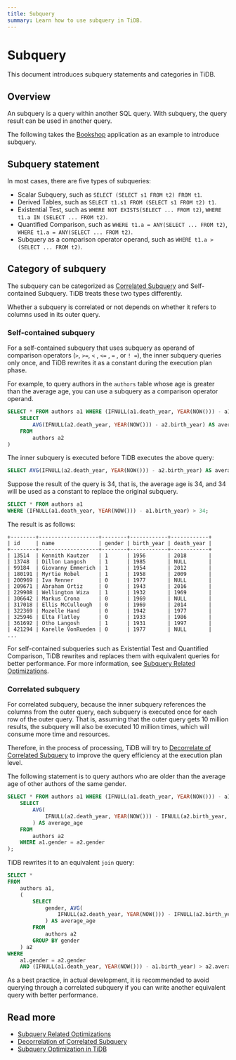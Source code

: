 ```yaml
---
title: Subquery
summary: Learn how to use subquery in TiDB.
---
```


# Subquery

This document introduces subquery statements and categories in TiDB.

## Overview

An subquery is a query within another SQL query. With subquery, the query result can be used in another query.

The following takes the [Bookshop](/develop/dev-guide-bookshop-schema-design.md) application as an example to introduce subquery.

## Subquery statement

In most cases, there are five types of subqueries:

- Scalar Subquery, such as `SELECT (SELECT s1 FROM t2) FROM t1`.
- Derived Tables, such as `SELECT t1.s1 FROM (SELECT s1 FROM t2) t1`.
- Existential Test, such as `WHERE NOT EXISTS(SELECT ... FROM t2)`, `WHERE t1.a IN (SELECT ... FROM t2)`.
- Quantified Comparison, such as `WHERE t1.a = ANY(SELECT ... FROM t2)`, `WHERE t1.a = ANY(SELECT ... FROM t2)`.
- Subquery as a comparison operator operand, such as `WHERE t1.a > (SELECT ... FROM t2)`.

## Category of subquery

The subquery can be categorized as [Correlated Subquery](https://en.wikipedia.org/wiki/Correlated_subquery) and Self-contained Subquery. TiDB treats these two types differently.

Whether a subquery is correlated or not depends on whether it refers to columns used in its outer query.

### Self-contained subquery

For a self-contained subquery that uses subquery as operand of comparison operators (`>`, `>=`, `<` , `<=` , `=` , or `! =`), the inner subquery queries only once, and TiDB rewrites it as a constant during the execution plan phase.

For example, to query authors in the `authors` table whose age is greater than the average age, you can use a subquery as a comparison operator operand.


```sql
SELECT * FROM authors a1 WHERE (IFNULL(a1.death_year, YEAR(NOW())) - a1.birth_year) > (
    SELECT
        AVG(IFNULL(a2.death_year, YEAR(NOW())) - a2.birth_year) AS average_age
    FROM
        authors a2
)
```

The inner subquery is executed before TiDB executes the above query:


```sql
SELECT AVG(IFNULL(a2.death_year, YEAR(NOW())) - a2.birth_year) AS average_age FROM authors a2;
```

Suppose the result of the query is 34, that is, the average age is 34, and 34 will be used as a constant to replace the original subquery.


```sql
SELECT * FROM authors a1
WHERE (IFNULL(a1.death_year, YEAR(NOW())) - a1.birth_year) > 34;
```

The result is as follows:

```
+--------+-------------------+--------+------------+------------+
| id     | name              | gender | birth_year | death_year |
+--------+-------------------+--------+------------+------------+
| 13514  | Kennith Kautzer   | 1      | 1956       | 2018       |
| 13748  | Dillon Langosh    | 1      | 1985       | NULL       |
| 99184  | Giovanny Emmerich | 1      | 1954       | 2012       |
| 180191 | Myrtie Robel      | 1      | 1958       | 2009       |
| 200969 | Iva Renner        | 0      | 1977       | NULL       |
| 209671 | Abraham Ortiz     | 0      | 1943       | 2016       |
| 229908 | Wellington Wiza   | 1      | 1932       | 1969       |
| 306642 | Markus Crona      | 0      | 1969       | NULL       |
| 317018 | Ellis McCullough  | 0      | 1969       | 2014       |
| 322369 | Mozelle Hand      | 0      | 1942       | 1977       |
| 325946 | Elta Flatley      | 0      | 1933       | 1986       |
| 361692 | Otho Langosh      | 1      | 1931       | 1997       |
| 421294 | Karelle VonRueden | 0      | 1977       | NULL       |
...
```

For self-contained subqueries such as Existential Test and Quantified Comparison, TiDB rewrites and replaces them with equivalent queries for better performance. For more information, see [Subquery Related Optimizations](/subquery-optimization.md).

### Correlated subquery

For correlated subquery, because the inner subquery references the columns from the outer query, each subquery is executed once for each row of the outer query. That is, assuming that the outer query gets 10 million results, the subquery will also be executed 10 million times, which will consume more time and resources.

Therefore, in the process of processing, TiDB will try to [Decorrelate of Correlated Subquery](/correlated-subquery-optimization.md) to improve the query efficiency at the execution plan level.

The following statement is to query authors who are older than the average age of other authors of the same gender.


```sql
SELECT * FROM authors a1 WHERE (IFNULL(a1.death_year, YEAR(NOW())) - a1.birth_year) > (
    SELECT
        AVG(
            IFNULL(a2.death_year, YEAR(NOW())) - IFNULL(a2.birth_year, YEAR(NOW()))
        ) AS average_age
    FROM
        authors a2
    WHERE a1.gender = a2.gender
);
```

TiDB rewrites it to an equivalent `join` query:


```sql
SELECT *
FROM
    authors a1,
    (
        SELECT
            gender, AVG(
                IFNULL(a2.death_year, YEAR(NOW())) - IFNULL(a2.birth_year, YEAR(NOW()))
            ) AS average_age
        FROM
            authors a2
        GROUP BY gender
    ) a2
WHERE
    a1.gender = a2.gender
    AND (IFNULL(a1.death_year, YEAR(NOW())) - a1.birth_year) > a2.average_age;
```

As a best practice, in actual development, it is recommended to avoid querying through a correlated subquery if you can write another equivalent query with better performance.

## Read more

- [Subquery Related Optimizations](/subquery-optimization.md)
- [Decorrelation of Correlated Subquery](/correlated-subquery-optimization.md)
- [Subquery Optimization in TiDB](https://en.pingcap.com/blog/subquery-optimization-in-tidb/)
